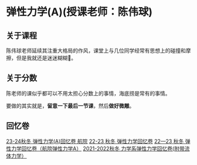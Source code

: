 # 弹性力学(A)(授课老师：陈伟球)

## 关于课程

陈伟球老师延续其注重大格局的作风，课堂上与几位同学经常有思想上的碰撞和摩擦，但是我就还是迷迷糊糊🙁。

## 关于分数

陈老师的课似乎都可以不用太担心分数上的事情，海底捞是常有的事情。

要做的其实就是，**留意一下最后一节课**，然后**做好微雕**。

## 回忆卷

[23-24秋冬 弹性力学(A)回忆卷 航院](https://www.cc98.org/topic/5804121)
[22-23 秋冬 弹性力学回忆卷](https://www.cc98.org/topic/5532241)
[22—23 秋冬 弹性力学回忆卷（航院弹性力学A）](https://www.cc98.org/topic/5532191)
[2021-2022秋冬 力学系弹性力学回忆卷(附带流体力学）](https://www.cc98.org/topic/5231567)

